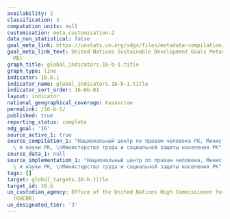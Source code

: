 ```yaml
---
availability: 2
classification: 3
computation_units: null
customisation: meta.customisation-2
data_non_statistical: false
goal_meta_link: https://unstats.un.org/sdgs/files/metadata-compilation/Metadata-Goal-10.pdf
goal_meta_link_text: United Nations Sustainable Development Goals Metadata (PDF 4.0
  MB)
graph_title: global_indicators.16-b-1.title
graph_type: line
indicator: 16.b.1
indicator_name: global_indicators.16-b-1.title
indicator_sort_order: 16-0b-01
layout: indicator
national_geographical_coverage: Казахстан
permalink: /16-b-1/
published: true
reporting_status: complete
sdg_goal: '16'
source_active_1: true
source_compilation_1: "Национальный центр по правам человека РК, Министерство образования\
  \ и науки РК, \nМинистерство труда и социальной защиты населения РК"
source_data_1: null
source_implementation_1: "Национальный центр по правам человека, Министерство образования\
  \ и науки РК, \nМинистерство труда и социальной защиты населения РК"
tags: []
target: global_targets.16-b.title
target_id: 16.b
un_custodian_agency: Office of the United Nations High Commissioner for Human Rights
  (OHCHR)
un_designated_tier: '3'
---
```

